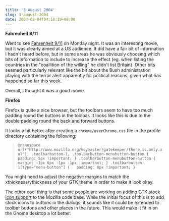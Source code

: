 ```yaml
---
title: '3 August 2004'
slug: 3-august-2004
date: 2004-08-04T04:16:19+08:00
---
```


**Fahrenheit 9/11**

Went to see [Fahrenheit 9/11](http://www.imdb.com/title/tt0361596/) on
Monday night. It was an interesting movie, but it was clearly aimed at a
US audience. It did have a fair bit of information I hadn\'t heard
before, but in some areas he was obviously choosing which bits of
information to include to increase the effect (eg. when listing the
countries in the \"coallition of the willing\" he didn\'t list Britain).
Other bits seemed particularly relevant like the bit about the Bush
administration playing with the terror alert apparently for political
reasons, given what has happened so far this week.

Overall, I thought it was a good movie.

**Firefox**

Firefox is quite a nice browser, but the toolbars seem to have too much
padding round the buttons in the toolbar. It looks like this is due to
the double padding round the back and forward buttons.

It looks a bit better after creating a `chrome/userChrome.css` file in
the profile directory containing the following:

> `@namespace url("http://www.mozilla.org/keymaster/gatekeeper/there.is.only.xul"); .toolbarbutton-1, .toolbarbutton-menubutton-button {   padding: 5px !important; } .toolbarbutton-menubutton-button {   margin: -1px 0px -1px -1px !important; } .toolbarbutton-1[type="menu-button"] {   padding: 0px !important; }`

You might need to adjust the negative margins to match the
xthickness/ythickness of your GTK theme in order to make it look okay.

The other cool thing is that some people are working on adding [GTK
stock icon support](http://bugzilla.mozilla.org/show_bug.cgi?id=233461)
to the Mozilla code base. While the initial focus of this is to add
stock icons to buttons in the dialogs, it sounds like it could be
extended to toolbar buttons and other places in the future. This would
make it fit in on the Gnome desktop a lot better.
